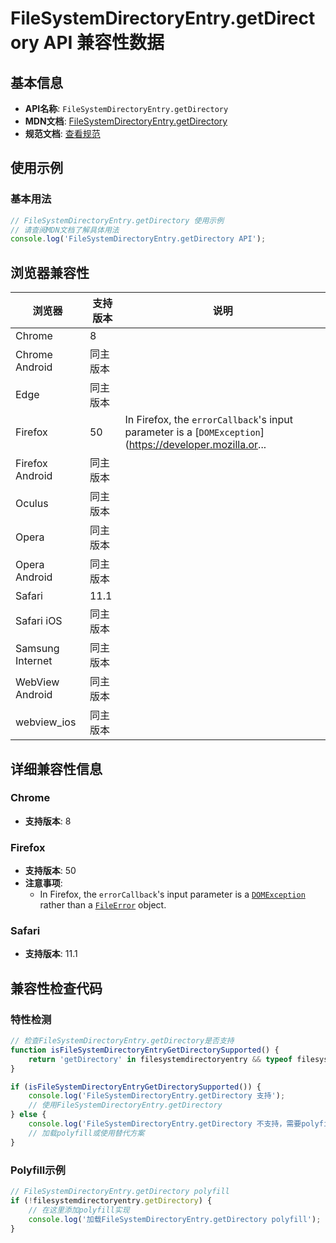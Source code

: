# FileSystemDirectoryEntry.getDirectory API 兼容性数据

## 基本信息

- **API名称**: `FileSystemDirectoryEntry.getDirectory`
- **MDN文档**: [FileSystemDirectoryEntry.getDirectory](https://developer.mozilla.org/docs/Web/API/FileSystemDirectoryEntry/getDirectory)
- **规范文档**: [查看规范](https://wicg.github.io/entries-api/#dom-filesystemdirectoryentry-getdirectory)

## 使用示例

### 基本用法

```javascript
// FileSystemDirectoryEntry.getDirectory 使用示例
// 请查阅MDN文档了解具体用法
console.log('FileSystemDirectoryEntry.getDirectory API');
```

## 浏览器兼容性

| 浏览器 | 支持版本 | 说明 |
|--------|----------|------|
| Chrome | 8 |  |
| Chrome Android | 同主版本 |  |
| Edge | 同主版本 |  |
| Firefox | 50 | In Firefox, the `errorCallback`'s input parameter is a [`DOMException`](https://developer.mozilla.or... |
| Firefox Android | 同主版本 |  |
| Oculus | 同主版本 |  |
| Opera | 同主版本 |  |
| Opera Android | 同主版本 |  |
| Safari | 11.1 |  |
| Safari iOS | 同主版本 |  |
| Samsung Internet | 同主版本 |  |
| WebView Android | 同主版本 |  |
| webview_ios | 同主版本 |  |

## 详细兼容性信息

### Chrome

- **支持版本**: 8

### Firefox

- **支持版本**: 50
- **注意事项**:
  - In Firefox, the `errorCallback`'s input parameter is a [`DOMException`](https://developer.mozilla.org/docs/Web/API/DOMException) rather than a [`FileError`](https://developer.mozilla.org/docs/Web/API/FileError) object.

### Safari

- **支持版本**: 11.1

## 兼容性检查代码

### 特性检测

```javascript
// 检查FileSystemDirectoryEntry.getDirectory是否支持
function isFileSystemDirectoryEntryGetDirectorySupported() {
    return 'getDirectory' in filesystemdirectoryentry && typeof filesystemdirectoryentry.getDirectory === 'function';
}

if (isFileSystemDirectoryEntryGetDirectorySupported()) {
    console.log('FileSystemDirectoryEntry.getDirectory 支持');
    // 使用FileSystemDirectoryEntry.getDirectory
} else {
    console.log('FileSystemDirectoryEntry.getDirectory 不支持，需要polyfill');
    // 加载polyfill或使用替代方案
}
```

### Polyfill示例

```javascript
// FileSystemDirectoryEntry.getDirectory polyfill
if (!filesystemdirectoryentry.getDirectory) {
    // 在这里添加polyfill实现
    console.log('加载FileSystemDirectoryEntry.getDirectory polyfill');
}
```


